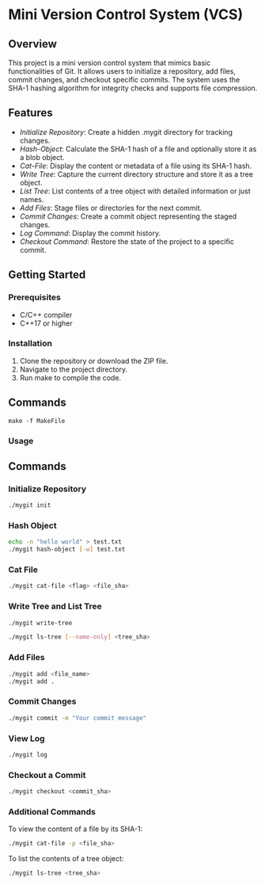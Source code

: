 # Mini Version Control System (VCS)

## Overview
This project is a mini version control system that mimics basic functionalities of Git. It allows users to initialize a repository, add files, commit changes, and checkout specific commits. The system uses the SHA-1 hashing algorithm for integrity checks and supports file compression.

## Features
- *Initialize Repository*: Create a hidden .mygit directory for tracking changes.
- *Hash-Object*: Calculate the SHA-1 hash of a file and optionally store it as a blob object.
- *Cat-File*: Display the content or metadata of a file using its SHA-1 hash.
- *Write Tree*: Capture the current directory structure and store it as a tree object.
- *List Tree*: List contents of a tree object with detailed information or just names.
- *Add Files*: Stage files or directories for the next commit.
- *Commit Changes*: Create a commit object representing the staged changes.
- *Log Command*: Display the commit history.
- *Checkout Command*: Restore the state of the project to a specific commit.

## Getting Started

### Prerequisites
- C/C++ compiler
- C++17 or higher

### Installation
1. Clone the repository or download the ZIP file.
2. Navigate to the project directory.
3. Run make to compile the code.

## Commands

```
make -f MakeFile
```

### Usage
## Commands

### Initialize Repository
```bash
./mygit init
```

### Hash Object
```bash
echo -n "hello world" > test.txt
./mygit hash-object [-w] test.txt
```

### Cat File
```bash
./mygit cat-file <flag> <file_sha>
```

### Write Tree and List Tree
```bash
./mygit write-tree

./mygit ls-tree [--name-only] <tree_sha>

```
### Add Files
```bash
./mygit add <file_name>
./mygit add .
```

### Commit Changes
```bash
./mygit commit -m "Your commit message"
```

### View Log
``` bash
./mygit log
```

### Checkout a Commit
```bash
./mygit checkout <commit_sha>
```


### Additional Commands
To view the content of a file by its SHA-1:
```bash
./mygit cat-file -p <file_sha>
```
To list the contents of a tree object:
```bash
./mygit ls-tree <tree_sha>
```